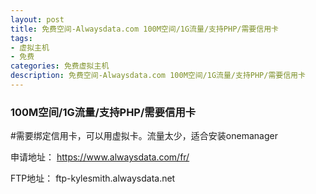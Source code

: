 ```yaml
---
layout: post
title: 免费空间-Alwaysdata.com 100M空间/1G流量/支持PHP/需要信用卡
tags:
- 虚拟主机
- 免费
categories: 免费虚拟主机
description: 免费空间-Alwaysdata.com 100M空间/1G流量/支持PHP/需要信用卡
---
```


### 100M空间/1G流量/支持PHP/需要信用卡

#需要绑定信用卡，可以用虚拟卡。流量太少，适合安装onemanager

申请地址：
https://www.alwaysdata.com/fr/

FTP地址：
ftp-kylesmith.alwaysdata.net
